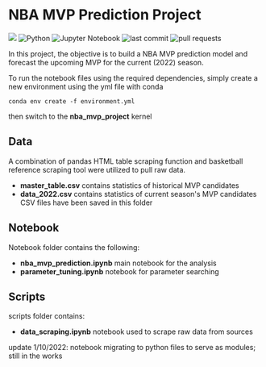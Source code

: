 # NBA MVP Prediction Project
![](https://github.com/davidyoo912/nba_mvp_project/misc/mvp_trophy.jpeg?raw=true)
![Python](https://img.shields.io/badge/python-3670A0?style=for-the-badge&logo=python&logoColor=ffdd54)
![Jupyter Notebook](https://img.shields.io/badge/jupyter-%23FA0F00.svg?style=for-the-badge&logo=jupyter&logoColor=white)
![last commit](https://img.shields.io/github/last-commit/davidyoo912/nba_mvp_project?color=orange)
![pull requests](https://img.shields.io/github/issues-pr/davidyoo912/nba_mvp_project)

In this project, the objective is to build a NBA MVP prediction model and forecast the upcoming MVP for the current (2022) season. 

To run the notebook files using the required dependencies, simply create a new environment using the yml file with conda
```
conda env create -f environment.yml
```
then switch to the **nba_mvp_project** kernel

## Data
A combination of pandas HTML table scraping function and basketball reference scraping tool were utilized to pull raw data.
* **master_table.csv** contains statistics of historical MVP candidates
* **data_2022.csv** contains statistics of current season's MVP candidates
CSV files have been saved in this folder 

## Notebook
Notebook folder contains the following:  
* **nba_mvp_prediction.ipynb** main notebook for the analysis
* **parameter_tuning.ipynb** notebook for parameter searching

## Scripts
scripts folder contains: 
* **data_scraping.ipynb** notebook used to scrape raw data from sources 

update 1/10/2022: notebook migrating to python files to serve as modules; still in the works
